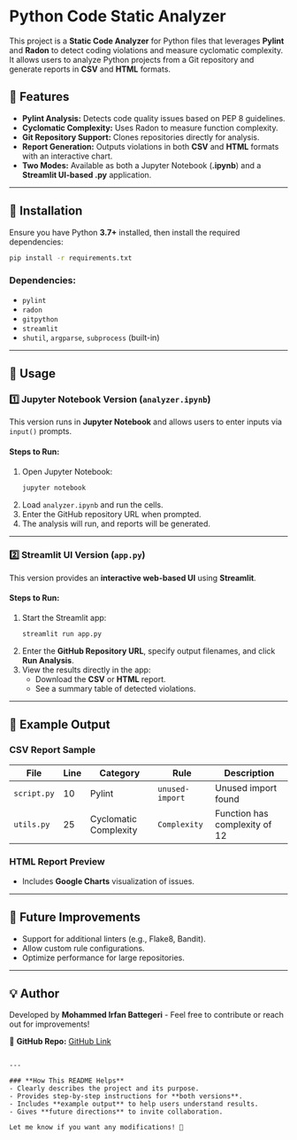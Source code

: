 # Python Code Static Analyzer

This project is a **Static Code Analyzer** for Python files that leverages **Pylint** and **Radon** to detect coding violations and measure cyclomatic complexity. It allows users to analyze Python projects from a Git repository and generate reports in **CSV** and **HTML** formats.

## 🚀 Features
- **Pylint Analysis:** Detects code quality issues based on PEP 8 guidelines.
- **Cyclomatic Complexity:** Uses Radon to measure function complexity.
- **Git Repository Support:** Clones repositories directly for analysis.
- **Report Generation:** Outputs violations in both **CSV** and **HTML** formats with an interactive chart.
- **Two Modes:** Available as both a Jupyter Notebook (**.ipynb**) and a **Streamlit UI-based .py** application.

---

## 📌 Installation

Ensure you have Python **3.7+** installed, then install the required dependencies:

```bash
pip install -r requirements.txt
```

### Dependencies:
- `pylint`
- `radon`
- `gitpython`
- `streamlit`
- `shutil`, `argparse`, `subprocess` (built-in)

---

## 🔧 Usage

### 1️⃣ **Jupyter Notebook Version (`analyzer.ipynb`)**  
This version runs in **Jupyter Notebook** and allows users to enter inputs via `input()` prompts.

#### **Steps to Run:**
1. Open Jupyter Notebook:
   ```bash
   jupyter notebook
   ```
2. Load `analyzer.ipynb` and run the cells.
3. Enter the GitHub repository URL when prompted.
4. The analysis will run, and reports will be generated.

---

### 2️⃣ **Streamlit UI Version (`app.py`)**  
This version provides an **interactive web-based UI** using **Streamlit**.

#### **Steps to Run:**
1. Start the Streamlit app:
   ```bash
   streamlit run app.py
   ```
2. Enter the **GitHub Repository URL**, specify output filenames, and click **Run Analysis**.
3. View the results directly in the app:
   - Download the **CSV** or **HTML** report.
   - See a summary table of detected violations.

---

## 📄 Example Output
### **CSV Report Sample**
| File         | Line | Category              | Rule            | Description                     |
|-------------|------|----------------------|----------------|--------------------------------|
| `script.py` | 10   | Pylint               | `unused-import` | Unused import found           |
| `utils.py`  | 25   | Cyclomatic Complexity | `Complexity`    | Function has complexity of 12 |

### **HTML Report Preview**
- Includes **Google Charts** visualization of issues.

---

## 🎯 Future Improvements
- Support for additional linters (e.g., Flake8, Bandit).
- Allow custom rule configurations.
- Optimize performance for large repositories.

---

## 💡 Author  
Developed by **Mohammed Irfan Battegeri** - Feel free to contribute or reach out for improvements!

🔗 **GitHub Repo:** [GitHub Link](https://github.com/yourusername/repo-name)
```

---

### **How This README Helps**
- Clearly describes the project and its purpose.
- Provides step-by-step instructions for **both versions**.
- Includes **example output** to help users understand results.
- Gives **future directions** to invite collaboration.

Let me know if you want any modifications! 🚀
